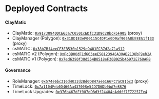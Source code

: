 # Deployed Contracts

#### ClayMatic

* ClayMatic: [`0x91730940DCE63a7C0501cEDfc31D9C28bcF5F905`](https://etherscan.io/address/0x91730940DCE63a7C0501cEDfc31D9C28bcF5F905) (proxy)
* ClayManager (Polygon): [`0x318D1E3eF00115C4DF1e0D9af965A8bE8EA1f133`](https://polygonscan.com/address/0x318D1E3eF00115C4DF1e0D9af965A8bE8EA1f133) (proxy)
* csMATIC: [`0x38b7Bf4eeCF3EB530b1529c9401FC37d2a71a912`](https://etherscan.io/token/0x38b7bf4eecf3eb530b1529c9401fc37d2a71a912)
* csMATIC v2 (Polygon): [`0xFcBB00dF1d663eeE58123946A30AB2138bF9eb2A`](https://polygonscan.com/token/0xFcBB00dF1d663eeE58123946A30AB2138bF9eb2A)
* csMATIC v1 (Polygon): [`0x7ed6390f38d554B8518eF30B925b46972E768AF8`](https://polygonscan.com/token/0x7ed6390f38d554B8518eF30B925b46972E768AF8)

#### Governance

* RoleManager: [`0x574e6bc316d4032d2Bd6D847ae6166FC7aC81bc3`](https://etherscan.io/address/0x574e6bc316d4032d2Bd6D847ae6166FC7aC81bc3) (proxy)
* TimeLock: [`0x7a1104Feb0D460Aa437008e54D7D6Db0bA7e8876`](https://etherscan.io/address/0x7a1104Feb0D460Aa437008e54D7D6Db0bA7e8876)
* TimeLock Upgrades: [`0x376b467dFf007dD8d3f24404cAddff7F72257Fe4`](https://etherscan.io/address/0x376b467dFf007dD8d3f24404cAddff7F72257Fe4)
